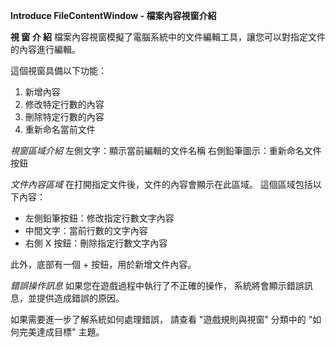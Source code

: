 **Introduce FileContentWindow - 檔案內容視窗介紹**

**視 窗 介 紹**
檔案內容視窗模擬了電腦系統中的文件編輯工具，讓您可以對指定文件的內容進行編輯。

這個視窗具備以下功能：
1. 新增內容
2. 修改特定行數的內容
3. 刪除特定行數的內容
4. 重新命名當前文件

*視窗區域介紹*
左側文字：顯示當前編輯的文件名稱
右側鉛筆圖示：重新命名文件按鈕

*文件內容區域*
在打開指定文件後，文件的內容會顯示在此區域。
這個區域包括以下內容：
 + 左側鉛筆按鈕：修改指定行數文字內容
 + 中間文字：當前行數的文字內容
 + 右側 X 按鈕：刪除指定行數文字內容

此外，底部有一個 + 按鈕，用於新增文件內容。


*錯誤操作訊息*
如果您在遊戲過程中執行了不正確的操作，
系統將會顯示錯誤訊息，並提供造成錯誤的原因。

如果需要進一步了解系統如何處理錯誤，
請查看 "遊戲規則與視窗" 分類中的 "如何完美達成目標" 主題。
